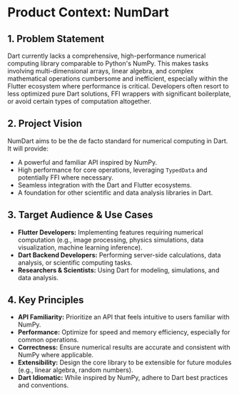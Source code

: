 # Product Context: NumDart

## 1. Problem Statement

Dart currently lacks a comprehensive, high-performance numerical computing
library comparable to Python's NumPy. This makes tasks involving
multi-dimensional arrays, linear algebra, and complex mathematical operations
cumbersome and inefficient, especially within the Flutter ecosystem where
performance is critical. Developers often resort to less optimized pure Dart
solutions, FFI wrappers with significant boilerplate, or avoid certain types of
computation altogether.

## 2. Project Vision

NumDart aims to be the de facto standard for numerical computing in Dart. It
will provide:

- A powerful and familiar API inspired by NumPy.
- High performance for core operations, leveraging `TypedData` and potentially
  FFI where necessary.
- Seamless integration with the Dart and Flutter ecosystems.
- A foundation for other scientific and data analysis libraries in Dart.

## 3. Target Audience & Use Cases

- **Flutter Developers:** Implementing features requiring numerical computation
  (e.g., image processing, physics simulations, data visualization, machine
  learning inference).
- **Dart Backend Developers:** Performing server-side calculations, data
  analysis, or scientific computing tasks.
- **Researchers & Scientists:** Using Dart for modeling, simulations, and data
  analysis.

## 4. Key Principles

- **API Familiarity:** Prioritize an API that feels intuitive to users familiar
  with NumPy.
- **Performance:** Optimize for speed and memory efficiency, especially for
  common operations.
- **Correctness:** Ensure numerical results are accurate and consistent with
  NumPy where applicable.
- **Extensibility:** Design the core library to be extensible for future modules
  (e.g., linear algebra, random numbers).
- **Dart Idiomatic:** While inspired by NumPy, adhere to Dart best practices and
  conventions.
